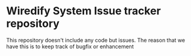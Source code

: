 # Wiredify System Issue tracker repository

This repository doesn't include any code but issues.
The reason that we have this is to keep track of bugfix or enhancement




